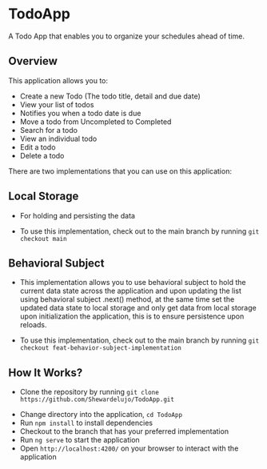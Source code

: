 # TodoApp

A Todo App that enables you to organize your schedules ahead of time.

## Overview

This application allows you to:

- Create a new Todo (The todo title, detail and due date)
- View your list of todos
- Notifies you when a todo date is due
- Move a todo from Uncompleted to Completed
- Search for a todo
- View an individual todo
- Edit a todo
- Delete a todo

There are two implementations that you can use on this application:

## Local Storage

- For holding and persisting the data

* To use this implementation, check out to the main branch by running `git checkout main`

## Behavioral Subject

- This implementation allows you to use behavioral subject to hold the current data state across the application and upon updating the list using behavioral subject .next() method, at the same time set the updated data state to local storage and only get data from local storage upon initialization the application, this is to ensure persistence upon reloads.

- To use this implementation, check out to the main branch by running `git checkout feat-behavior-subject-implementation`

## How It Works?

- Clone the repository by running `git clone https://github.com/Shewardelujo/TodoApp.git`

* Change directory into the application, `cd TodoApp`
* Run `npm install` to install dependencies
* Checkout to the branch that has your preferred implementation
* Run `ng serve` to start the application
* Open `http://localhost:4200/` on your browser to interact with the application
